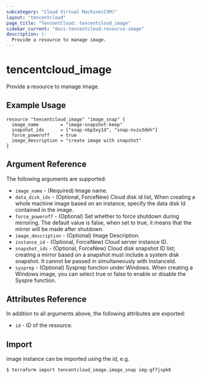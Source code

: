 ```yaml
---
subcategory: "Cloud Virtual Machine(CVM)"
layout: "tencentcloud"
page_title: "TencentCloud: tencentcloud_image"
sidebar_current: "docs-tencentcloud-resource-image"
description: |-
  Provide a resource to manage image.
---
```


# tencentcloud_image

Provide a resource to manage image.

## Example Usage

```hcl
resource "tencentcloud_image" "image_snap" {
  image_name        = "image-snapshot-keep"
  snapshot_ids      = ["snap-nbp3xy1d", "snap-nvzu3dmh"]
  force_poweroff    = true
  image_description = "create image with snapshot"
}
```

## Argument Reference

The following arguments are supported:

* `image_name` - (Required) Image name.
* `data_disk_ids` - (Optional, ForceNew) Cloud disk id list, When creating a whole machine image based on an instance, specify the data disk Id contained in the image.
* `force_poweroff` - (Optional) Set whether to force shutdown during mirroring. The default value is false, when set to true, it means that the mirror will be made after shutdown.
* `image_description` - (Optional) Image Description.
* `instance_id` - (Optional, ForceNew) Cloud server instance ID.
* `snapshot_ids` - (Optional, ForceNew) Cloud disk snapshot ID list; creating a mirror based on a snapshot must include a system disk snapshot. It cannot be passed in simultaneously with InstanceId.
* `sysprep` - (Optional) Sysprep function under Windows. When creating a Windows image, you can select true or false to enable or disable the Syspre function.

## Attributes Reference

In addition to all arguments above, the following attributes are exported:

* `id` - ID of the resource.



## Import

image instance can be imported using the id, e.g.

```
$ terraform import tencentcloud_image.image_snap img-gf7jspk6
```

